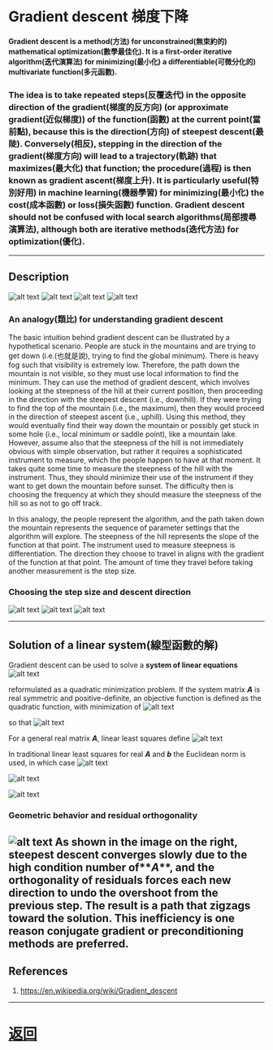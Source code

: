 # Gradient descent 梯度下降

#### Gradient descent is a method(方法) for unconstrained(無束約的) mathematical optimization(數學最佳化). It is a first-order iterative algorithm(迭代演算法) for minimizing(最小化) a differentiable(可微分化的) multivariate function(多元函數).

### The idea is to take repeated steps(反覆迭代) in the opposite direction of the gradient(梯度的反方向) (or approximate gradient(近似梯度)) of the function(函數) at the current point(當前點), because this is the direction(方向) of steepest descent(最陡). Conversely(相反), stepping in the direction of the gradient(梯度方向) will lead to a trajectory(軌跡) that maximizes(最大化) that function; the procedure(過程) is then known as gradient ascent(梯度上升). It is particularly useful(特別好用) in machine learning(機器學習) for minimizing(最小化) the cost(成本函數) or loss(損失函數) function. Gradient descent should not be confused with **local search algorithms(局部搜尋演算法)**, although both are iterative methods(迭代方法) for optimization(優化).

---

## Description
![alt text](../Pictures/Gd_equation1.png)
![alt text](../Pictures/Gd_equation2.png)
![alt text](../Pictures/Gd_equation3.png)
![alt text](../Pictures/Gd_p1.png)

### An analogy(類比) for understanding gradient descent
The basic intuition behind gradient descent can be illustrated by a hypothetical scenario. People are stuck in the mountains and are trying to get down (i.e.(也就是說), trying to find the global minimum). There is heavy fog such that visibility is extremely low. Therefore, the path down the mountain is not visible, so they must use local information to find the minimum. They can use the method of gradient descent, which involves looking at the steepness of the hill at their current position, then proceeding in the direction with the steepest descent (i.e., downhill). If they were trying to find the top of the mountain (i.e., the maximum), then they would proceed in the direction of steepest ascent (i.e., uphill). Using this method, they would eventually find their way down the mountain or possibly get stuck in some hole (i.e., local minimum or saddle point), like a mountain lake. However, assume also that the steepness of the hill is not immediately obvious with simple observation, but rather it requires a sophisticated instrument to measure, which the people happen to have at that moment. It takes quite some time to measure the steepness of the hill with the instrument. Thus, they should minimize their use of the instrument if they want to get down the mountain before sunset. The difficulty then is choosing the frequency at which they should measure the steepness of the hill so as not to go off track.

In this analogy, the people represent the algorithm, and the path taken down the mountain represents the sequence of parameter settings that the algorithm will explore. The steepness of the hill represents the slope of the function at that point. The instrument used to measure steepness is differentiation. The direction they choose to travel in aligns with the gradient of the function at that point. The amount of time they travel before taking another measurement is the step size.

### Choosing the step size and descent direction
![alt text](../Pictures/Gd_equation4.png)
![alt text](../Pictures/Gd_equation5.png)
![alt text](../Pictures/Gd_equation6.png)

---

## Solution of a linear system(線型函數的解)
Gradient descent can be used to solve a **system of linear equations**
![alt text](../Pictures/Gd_S_ls1.png)

reformulated as a quadratic minimization problem. If the system matrix **_A_** is real symmetric and positive-definite, an objective function is defined as the quadratic function, with minimization of
![alt text](../Pictures/Gd_S_ls2.png)

so that
![alt text](../Pictures/Gd_S_ls3.png)

For a general real matrix **_A_**, linear least squares define
![alt text](../Pictures/Gd_S_ls4.png)

In traditional linear least squares for real **_A_** and **_b_** the Euclidean norm is used, in which case
![alt text](../Pictures/Gd_S_ls5.png)

![alt text](../Pictures/Gd_S_ls6.png)

![alt text](../Pictures/Gd_S_ls7.png)

### Geometric behavior and residual orthogonality
![alt text](../Pictures/Gd_S_ls8.png)
As shown in the image on the right, steepest descent converges slowly due to the high condition number of**_A_**, and the orthogonality of residuals forces each new direction to undo the overshoot from the previous step. The result is a path that zigzags toward the solution. This inefficiency is one reason conjugate gradient or preconditioning methods are preferred.
---

## References
1. https://en.wikipedia.org/wiki/Gradient_descent

---

# [返回](../../main.md)